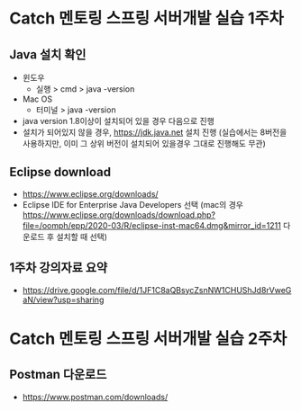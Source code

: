 # Catch 멘토링 스프링 서버개발 실습 1주차

## Java 설치 확인
 - 윈도우
   - 실행 > cmd > java -version
 - Mac OS
   - 터미널 > java -version
 - java version 1.8이상이 설치되어 있을 경우 다음으로 진행
 - 설치가 되어있지 않을 경우, https://jdk.java.net 설치 진행 (실습에서는 8버전을 사용하지만, 이미 그 상위 버전이 설치되어 있을경우 그대로 진행해도 무관)
 
## Eclipse download
 - https://www.eclipse.org/downloads/
 - Eclipse IDE for Enterprise Java Developers 선택 (mac의 경우 https://www.eclipse.org/downloads/download.php?file=/oomph/epp/2020-03/R/eclipse-inst-mac64.dmg&mirror_id=1211 다운로드 후 설치할 때 선택)
 
## 1주차 강의자료 요약
 - https://drive.google.com/file/d/1JF1C8aQBsycZsnNW1CHUShJd8rVweGaN/view?usp=sharing

# Catch 멘토링 스프링 서버개발 실습 2주차

## Postman 다운로드
  - https://www.postman.com/downloads/
  
